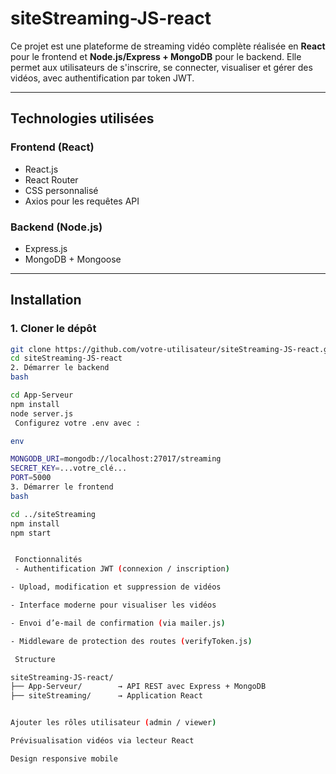 #  siteStreaming-JS-react

Ce projet est une plateforme de streaming vidéo complète réalisée en **React** pour le frontend et **Node.js/Express + MongoDB** pour le backend. Elle permet aux utilisateurs de s'inscrire, se connecter, visualiser et gérer des vidéos, avec authentification par token JWT.

---

##  Technologies utilisées

### Frontend (React)
- React.js
- React Router
- CSS personnalisé
- Axios pour les requêtes API

### Backend (Node.js)
- Express.js
- MongoDB + Mongoose

---

##  Installation

### 1. Cloner le dépôt
```bash
git clone https://github.com/votre-utilisateur/siteStreaming-JS-react.git
cd siteStreaming-JS-react
2. Démarrer le backend
bash

cd App-Serveur
npm install
node server.js
 Configurez votre .env avec :

env

MONGODB_URI=mongodb://localhost:27017/streaming
SECRET_KEY=...votre_clé...
PORT=5000
3. Démarrer le frontend
bash

cd ../siteStreaming
npm install
npm start


 Fonctionnalités
 - Authentification JWT (connexion / inscription)

- Upload, modification et suppression de vidéos

- Interface moderne pour visualiser les vidéos

- Envoi d’e-mail de confirmation (via mailer.js)

- Middleware de protection des routes (verifyToken.js)

 Structure

siteStreaming-JS-react/
├── App-Serveur/        → API REST avec Express + MongoDB
├── siteStreaming/      → Application React


Ajouter les rôles utilisateur (admin / viewer)

Prévisualisation vidéos via lecteur React

Design responsive mobile







